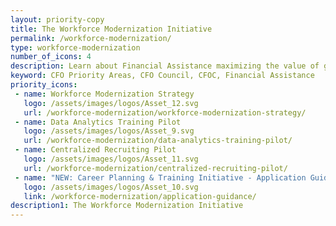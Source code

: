 ```yaml
---
layout: priority-copy
title: The Workforce Modernization Initiative
permalink: /workforce-modernization/
type: workforce-modernization
number_of_icons: 4
description: Learn about Financial Assistance maximizing the value of grant funding.
keyword: CFO Priority Areas, CFO Council, CFOC, Financial Assistance
priority_icons: 
 - name: Workforce Modernization Strategy
   logo: /assets/images/logos/Asset_12.svg
   url: /workforce-modernization/workforce-modernization-strategy/
 - name: Data Analytics Training Pilot
   logo: /assets/images/logos/Asset_9.svg
   url: /workforce-modernization/data-analytics-training-pilot/
 - name: Centralized Recruiting Pilot
   logo: /assets/images/logos/Asset_11.svg
   url: /workforce-modernization/centralized-recruiting-pilot/
 - name: "NEW: Career Planning & Training Initiative - Application Guidance"
   logo: /assets/images/logos/Asset_10.svg
   link: /workforce-modernization/application-guidance/  
description1: The Workforce Modernization Initiative
---
```




